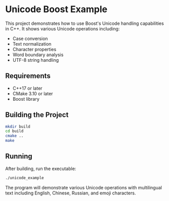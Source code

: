 # Unicode Boost Example

This project demonstrates how to use Boost's Unicode handling capabilities in C++. It shows various Unicode operations including:
- Case conversion
- Text normalization
- Character properties
- Word boundary analysis
- UTF-8 string handling

## Requirements
- C++17 or later
- CMake 3.10 or later
- Boost library

## Building the Project
```bash
mkdir build
cd build
cmake ..
make
```

## Running
After building, run the executable:
```bash
./unicode_example
```

The program will demonstrate various Unicode operations with multilingual text including English, Chinese, Russian, and emoji characters.
